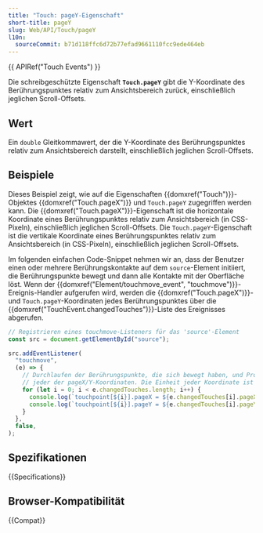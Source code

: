 ```yaml
---
title: "Touch: pageY-Eigenschaft"
short-title: pageY
slug: Web/API/Touch/pageY
l10n:
  sourceCommit: b71d118ffc6d72b77efad9661110fcc9ede464eb
---
```


{{ APIRef("Touch Events") }}

Die schreibgeschützte Eigenschaft **`Touch.pageY`** gibt die Y-Koordinate des Berührungspunktes relativ zum Ansichtsbereich zurück, einschließlich jeglichen Scroll-Offsets.

## Wert

Ein `double` Gleitkommawert, der die Y-Koordinate des Berührungspunktes relativ zum Ansichtsbereich darstellt, einschließlich jeglichen Scroll-Offsets.

## Beispiele

Dieses Beispiel zeigt, wie auf die Eigenschaften {{domxref("Touch")}}-Objektes
{{domxref("Touch.pageX")}} und `Touch.pageY` zugegriffen werden kann. Die
{{domxref("Touch.pageX")}}-Eigenschaft ist die horizontale Koordinate eines Berührungspunktes
relativ zum Ansichtsbereich (in CSS-Pixeln), einschließlich jeglichen Scroll-Offsets. Die
`Touch.pageY`-Eigenschaft ist die vertikale Koordinate eines Berührungspunktes relativ
zum Ansichtsbereich (in CSS-Pixeln), einschließlich jeglichen Scroll-Offsets.

Im folgenden einfachen Code-Snippet nehmen wir an, dass der Benutzer einen oder mehrere Berührungskontakte auf dem `source`-Element initiiert, die Berührungspunkte bewegt und dann alle Kontakte mit der Oberfläche löst. Wenn der {{domxref("Element/touchmove_event", "touchmove")}}-Ereignis-Handler aufgerufen wird, werden die {{domxref("Touch.pageX")}}- und `Touch.pageY`-Koordinaten jedes Berührungspunktes über die {{domxref("TouchEvent.changedTouches")}}-Liste des Ereignisses abgerufen.

```js
// Registrieren eines touchmove-Listeners für das 'source'-Element
const src = document.getElementById("source");

src.addEventListener(
  "touchmove",
  (e) => {
    // Durchlaufen der Berührungspunkte, die sich bewegt haben, und Protokollieren
    // jeder der pageX/Y-Koordinaten. Die Einheit jeder Koordinate ist CSS-Pixel.
    for (let i = 0; i < e.changedTouches.length; i++) {
      console.log(`touchpoint[${i}].pageX = ${e.changedTouches[i].pageX}`);
      console.log(`touchpoint[${i}].pageY = ${e.changedTouches[i].pageY}`);
    }
  },
  false,
);
```

## Spezifikationen

{{Specifications}}

## Browser-Kompatibilität

{{Compat}}
